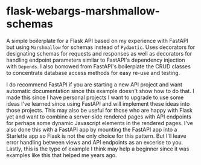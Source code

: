 # flask-webargs-marshmallow-schemas

A simple boilerplate for a Flask API based on my experience with FastAPI but using `Marshmallow` for schemas instead of `Pydantic`. Uses decorators for designating schemas for requests and responses as well as decorators for handling endpoint parameters similar to FastAPI's dependency injection with `Depends`. I also borrowed from FastAPI's boilerplate the CRUD classes to concentrate database access methods for easy re-use and testing.

I do recommend FastAPI if you are starting a new API project and want automatic documentation since this example doesn't show how to do that. I made this since I have personal projects I want to upgrade to use some ideas I've learned since using FastAPI and will implement these ideas into those projects. This may also be useful for those who are happy with Flask yet and want to combine a server-side rendered pages with API endpoints for perhaps some dynamic Javascript elements in the rendered pages. I've also done this with a FastAPI app by mounting the FastAPI app into a Starlette app so Flask is not the only choice for this pattern. But I'll leave error handling between views and API endpoints as an excerise to you. Lastly, this is the type of example I think may help a beginner since it was examples like this that helped me years ago.

